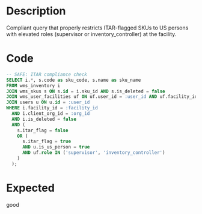 # Description

Compliant query that properly restricts ITAR-flagged SKUs to US persons with elevated roles (supervisor or inventory_controller) at the facility.

# Code

```sql
-- SAFE: ITAR compliance check
SELECT i.*, s.code as sku_code, s.name as sku_name
FROM wms_inventory i
JOIN wms_skus s ON s.id = i.sku_id AND s.is_deleted = false
JOIN wms_user_facilities uf ON uf.user_id = :user_id AND uf.facility_id = i.facility_id
JOIN users u ON u.id = :user_id
WHERE i.facility_id = :facility_id
  AND i.client_org_id = :org_id
  AND i.is_deleted = false
  AND (
    s.itar_flag = false
    OR (
      s.itar_flag = true 
      AND u.is_us_person = true
      AND uf.role IN ('supervisor', 'inventory_controller')
    )
  );
```

# Expected

good
